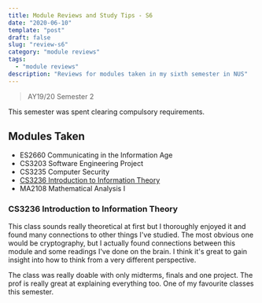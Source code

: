 ```yaml
---
title: Module Reviews and Study Tips - S6
date: "2020-06-10"
template: "post"
draft: false
slug: "review-s6"
category: "module reviews"
tags:
  - "module reviews"
description: "Reviews for modules taken in my sixth semester in NUS"
---
```


> AY19/20 Semester 2

This semester was spent clearing compulsory requirements.

## Modules Taken
- ES2660 Communicating in the Information Age
- CS3203 Software Engineering Project
- CS3235 Computer Security
- [CS3236 Introduction to Information Theory](#CS3236)
- MA2108 Mathematical Analysis I

### <a id="CS3236"></a> CS3236 Introduction to Information Theory

This class sounds really theoretical at first but I thoroughly enjoyed it and found many connections to other things I've studied. The most obvious one would be cryptography, but I actually found connections between this module and some readings I've done on the brain. I think it's great to gain insight into how to think from a very different perspective. 

The class was really doable with only midterms, finals and one project. The prof is really great at explaining everything too. One of my favourite classes this semester.
